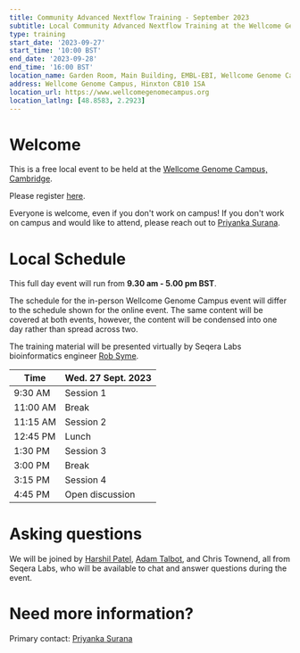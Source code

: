 ```yaml
---
title: Community Advanced Nextflow Training - September 2023
subtitle: Local Community Advanced Nextflow Training at the Wellcome Genome Campus, Cambridge.
type: training
start_date: '2023-09-27'
start_time: '10:00 BST'
end_date: '2023-09-28'
end_time: '16:00 BST'
location_name: Garden Room, Main Building, EMBL-EBI, Wellcome Genome Campus
address: Wellcome Genome Campus, Hinxton CB10 1SA
location_url: https://www.wellcomegenomecampus.org
location_latlng: [48.8583, 2.2923]
---
```


# Welcome

This is a free local event to be held at the [Wellcome Genome Campus, Cambridge](https://goo.gl/maps/XA8caWCAVToVT6EeA).

Please register [here](https://form.typeform.com/to/gFMjNQzt).

Everyone is welcome, even if you don't work on campus!
If you don't work on campus and would like to attend, please reach out to [Priyanka Surana](mailto:ps22@sanger.ac.uk).

# Local Schedule

This full day event will run from **9.30 am - 5.00 pm BST**.

The schedule for the in-person Wellcome Genome Campus event will differ to the schedule shown for the online event.
The same content will be covered at both events, however, the content will be condensed into one day rather than spread across two.

The training material will be presented virtually by Seqera Labs bioinformatics engineer [Rob Syme](https://github.com/robsyme).

<div class="table-responsive">
    <table class="table table-hover table-sm table-bordered">
        <thead>
            <tr>
                <th>Time</th>
                <th>Wed. 27 Sept. 2023</th>
            </tr>
            </thead>
            <tbody>
            <tr>
                <td >9:30 AM</td>
                <td background-color:navy; rowspan="1">Session 1</td>
            </tr>
                <td>11:00 AM</td>
                <td rowspan="1">Break</td>
            </tr>
            <tr>
                <td>11:15 AM</td>
                <td rowspan="1">Session 2</td>
            </tr>
            <tr>
                <td>12:45 PM</td>
                <td rowspan="1">Lunch</td>
            </tr>
            <tr>
                <td >1:30 PM</td>
                <td rowspan="1">Session 3</td>
            </tr>
            <tr>
                <td >3:00 PM</td>
                <td rowspan="1">Break</td>
            </tr>
            <tr>
                <td >3:15 PM</td>
                <td rowspan="1">Session 4</td>
            </tr>
            <tr>
                <td >4:45 PM</td>
                <td>Open discussion</td>
            </tr>
        </tbody>
    </table>
</div>

# Asking questions

We will be joined by [Harshil Patel](https://github.com/drpatelh), [Adam Talbot](https://github.com/adamrtalbot), and Chris Townend, all from Seqera Labs, who will be available to chat and answer questions during the event.

# Need more information?

Primary contact: [<i class="fab fa-slack"></i> Priyanka Surana](https://nfcore.slack.com/team/U02JA08N0BC)
